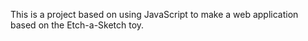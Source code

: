 This is a project based on using JavaScript to make a web application based on the Etch-a-Sketch toy.